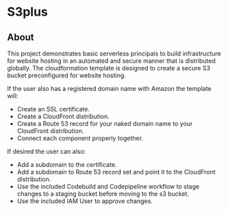 # S3plus

## About
This project demonstrates basic serverless principals to build infrastructure for website hosting in an automated and secure manner that is distributed globally. The cloudformation template is designed to create a secure S3 bucket preconfigured for website hosting.

If the user also has a registered domain name with Amazon the template will:
* Create an SSL certificate.
* Create a CloudFront distribution.
* Create a Route 53 record for your naked domain name to your CloudFront distribution.
* Connect each component properly together.

If desired the user can also:
* Add a subdomain to the certificate.
* Add a subdomain to Route 53 record set and point it to the CloudFront distribution.
* Use the included Codebuild and Codepipeline workflow to stage changes to a staging bucket before moving to the s3 bucket.
* Use the included IAM User to approve changes.
